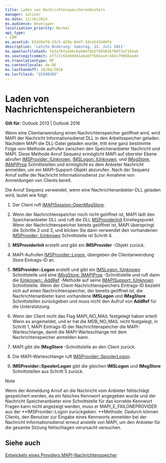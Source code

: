 ```yaml
---
title: Laden von Nachrichtenspeicheranbietern
manager: soliver
ms.date: 11/16/2014
ms.audience: Developer
localization_priority: Normal
api_type:
- COM
ms.assetid: 632d3ef9-43c5-429a-84d7-2dce543d49fb
description: 'Letzte Änderung: Samstag, 23. Juli 2011'
ms.openlocfilehash: fe3a76fa246cba9447db2f99562670973af183ab
ms.sourcegitcommit: ef717c65d8dd41ababffb01eafc443c79950aed4
ms.translationtype: MT
ms.contentlocale: de-DE
ms.lasthandoff: 10/04/2018
ms.locfileid: "25398395"
---
```

# <a name="loading-message-store-providers"></a>Laden von Nachrichtenspeicheranbietern

  
  
**Gilt für**: Outlook 2013 | Outlook 2016 
  
Wenn eine Clientanwendung einen Nachrichtenspeicher geöffnet wird, wird MAPI der Nachricht Informationsdienst DLL in den Arbeitsspeicher geladen. Nachdem MAPI die DLL-Datei geladen wurde, tritt eine ganz bestimmte Folge von-Methode aufrufen zwischen den Speicheranbieter Nachricht und MAPI. Diese Methode Anruf Sequenz ermöglicht MAPI auf oberster Ebene abrufen [IMSProvider: IUnknown](imsprovideriunknown.md), [IMSLogon: IUnknown](imslogoniunknown.md), und [IMsgStore: IMAPIProp](imsgstoreimapiprop.md) Schnittstellen und ermöglicht es dem Anbieter Nachricht anmelden, um ein MAPI-Support-Objekt abzurufen. Nach der Sequenz Anruf sollte der Nachricht Informationsdienst zur Annahme von Anmeldungen von Clients bereit. 
  
Die Anruf Sequenz verwendet, wenn eine Nachrichtenanbieter-DLL geladen wird, lautet wie folgt:
  
1. Der Client ruft [IMAPISession::OpenMsgStore](imapisession-openmsgstore.md).
    
2. Wenn der Nachrichtenspeicher noch nicht geöffnet ist, MAPI lädt den Speicheranbieter DLL und ruft die DLL [MSProviderInit](msproviderinit.md) Einstiegspunkt. Wenn der Nachrichtenspeicher bereits geöffnet ist, MAPI überspringt die Schritte 2 und 3, und klicken Sie dann verwendet den vorhandenen [IMSProvider: IUnknown](imsprovideriunknown.md) Schnittstelle ist Schritt 4. 
    
3. **MSProviderInit** erstellt und gibt ein **IMSProvider** -Objekt zurück. 
    
4. MAPI-Aufrufen [IMSProvider::Logon](imsprovider-logon.md), übergeben die Clientanwendung Store Eintrags-ID an.
    
5. **IMSProvider::Logon** erstellt und gibt ein [IMSLogon: IUnknown](imslogoniunknown.md) Schnittstelle und eine [IMsgStore: IMAPIProp](imsgstoreimapiprop.md) -Schnittstelle und ruft dann die [IUnknown:: AddRef](https://msdn.microsoft.com/library/b4316efd-73d4-4995-b898-8025a316ba63%28Office.15%29.aspx) -Methode auf seine [IMAPISupport: IUnknown](imapisupportiunknown.md) Schnittstelle. Wenn der Client-Nachrichtenspeichers Eintrags-ID bezieht sich auf einen Nachrichtenspeicher, der bereits geöffnet ist, die Nachrichtenanbieter kann vorhandene **IMSLogon** und **IMsgStore** Schnittstellen zurückgeben und muss nicht den Aufruf von **AddRef** für die Unterstützung. 
    
6. Wenn der Client nicht das Flag MAPI_NO_MAIL festgelegt haben erteilt Wenn es angemeldet, und er hat die MDB_NO_MAIL nicht festgelegt, in Schritt 1, MAPI Eintrags-ID der Nachrichtenspeicher die MAPI-Warteschlange, damit die MAPI-Warteschlange mit dem Nachrichtenspeicher anmelden kann.
    
7. MAPI gibt die **IMsgStore** -Schnittstelle an den Client zurück. 
    
8. Die MAPI-Warteschlange ruft [IMSProvider::SpoolerLogon](imsprovider-spoolerlogon.md).
    
9. **IMSProvider::SpoolerLogon** gibt die gleichen **IMSLogon** und **IMsgStore** Schnittstellen aus Schritt 5 zurück. 
    
> [!NOTE]
> Wenn der Anmeldung Anruf an die Nachricht vom Anbieter fehlschlägt gespeichert werden, da ein falsches Kennwort angegeben wurde und der Nachricht Speicheranbieter eine Schnittstelle für das korrekte Kennwort Fragen kann nicht angezeigt werden, muss er MAPI_E_FAILONEPROVIDER aus der **IMSProvider::Logon zurückgeben. **Methode. Dadurch können Clients, den Benutzer zur Eingabe eines Kennworts anmelden bei der Nachricht Informationsdienst erneut anstelle von MAPI, um den Anbieter für die gesamte Sitzung fehlschlagen verursacht versuchen. 
  
## <a name="see-also"></a>Siehe auch



[Entwickeln eines Providers MAPI-Nachrichtenspeicher](developing-a-mapi-message-store-provider.md)

